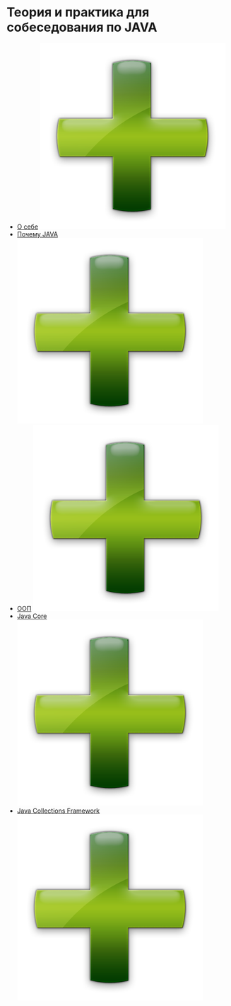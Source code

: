 # Теория и практика для собеседования по JAVA

+ [О себе](#aboutMyself) ![icon][+]
+ [Почему JAVA](#whyJava) ![icon][+]
+ [ООП](#oop) ![icon][+]
+ [Java Core](#javaCore) ![icon][+]
+ [Java Collections Framework](#javaCollections) ![icon][+]

[+]:+.png
